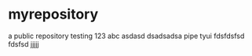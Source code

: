 # myrepository
a public repository
testing 123
abc
asdasd
dsadsadsa
pipe
tyui
fdsfdsfsd
fdsfsd
jjjjj
